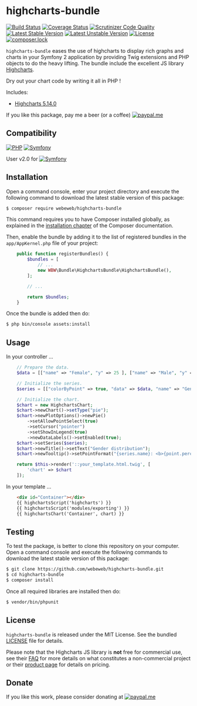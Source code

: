 highcharts-bundle
=================

[![Build Status](https://img.shields.io/travis/webeweb/highcharts-bundle/master.svg?style=flat-square)](https://travis-ci.org/webeweb/highcharts-bundle)
[![Coverage Status](https://img.shields.io/coveralls/webeweb/highcharts-bundle/master.svg?style=flat-square)](https://coveralls.io/github/webeweb/highcharts-bundle?branch=master)
[![Scrutinizer Code Quality](https://img.shields.io/scrutinizer/quality/g/webeweb/highcharts-bundle/master.svg?style=flat-square)](https://scrutinizer-ci.com/g/webeweb/highcharts-bundle/?branch=master)
[![Latest Stable Version](https://img.shields.io/packagist/v/webeweb/highcharts-bundle.svg?style=flat-square)](https://packagist.org/packages/webeweb/highcharts-bundle)
[![Latest Unstable Version](https://img.shields.io/packagist/vpre/webeweb/highcharts-bundle.svg?style=flat-square)](https://packagist.org/packages/webeweb/highcharts-bundle)
[![License](https://img.shields.io/packagist/l/webeweb/highcharts-bundle.svg?style=flat-square)](https://packagist.org/packages/webeweb/highcharts-bundle)
[![composer.lock](https://img.shields.io/badge/.lock-uncommited-important.svg?style=flat-square)](https://packagist.org/packages/webeweb/highcharts-bundle)

`highcharts-bundle` eases the use of highcharts to display rich graphs and
charts in your Symfony 2 application by providing Twig extensions and PHP
objects to do the heavy lifting. The bundle include the excellent JS library
[Highcharts](https://www.highcharts.com).

Dry out your chart code by writing it all in PHP !

Includes:

- [Highcharts 5.14.0](https://www.highcharts.com/)

If you like this package, pay me a beer (or a coffee)
[![paypal.me](https://img.shields.io/badge/paypal.me-webeweb-0070ba.svg?style=flat-square&logo=paypal)](https://www.paypal.me/webeweb)

## Compatibility

[![PHP](https://img.shields.io/packagist/php-v/webeweb/highcharts-bundle.svg?style=flat-square)](http://php.net)
[![Symfony](https://img.shields.io/badge/symfony-%5E2.6%7C%5E3.0-brightness.svg?style=flat-square)](https://symfony.com)

User v2.0 for [![Symfony](https://img.shields.io/badge/symfony-%5E4.0-brightness.svg?style=flat-square)](https://symfony.com)

## Installation

Open a command console, enter your project directory and execute the following
command to download the latest stable version of this package:

```bash
$ composer require webeweb/highcharts-bundle
```

This command requires you to have Composer installed globally, as explained in
the [installation chapter](https://getcomposer.org/doc/00-intro.md) of the
Composer documentation.

Then, enable the bundle by adding it to the list of registered bundles
in the `app/AppKernel.php` file of your project:

```php
    public function registerBundles() {
        $bundles = [
            // ...
            new WBW\Bundle\HighchartsBundle\HighchartsBundle(),
        ];

        // ...

        return $bundles;
    }
```

Once the bundle is added then do:

```bash
$ php bin/console assets:install
```

## Usage

In your controller ...

```php
    // Prepare the data.
    $data = [["name" => "Female", "y" => 25 ], ["name" => "Male", "y" => 25], ["name" => "Unknown", "y" => 50]];

    // Initialize the series.
    $series = [["colorByPoint" => true, "data" => $data, "name" => "Gender distribution"]];

    // Initialize the chart.
    $chart = new HighchartsChart;
    $chart->newChart()->setType("pie");
    $chart->newPlotOptions()->newPie()
        ->setAllowPointSelect(true)
        ->setCursor("pointer")
        ->setShowInLegend(true)
        ->newDataLabels()->setEnabled(true);
    $chart->setSeries($series);
    $chart->newTitle()->setText("Gender distribution");
    $chart->newTooltip()->setPointFormat("{series.name}: <b>{point.percentage:.1f}%</b>");

    return $this->render('::your_template.html.twig', [
        'chart' => $chart
    ]);
```

In your template ...

```html
    <div id="Container"></div>
    {{ highchartsScript('highcharts') }}
    {{ highchartsScript('modules/exporting') }}
    {{ highchartsChart('Container', chart) }}
```

## Testing

To test the package, is better to clone this repository on your computer.
Open a command console and execute the following commands to download the latest
stable version of this package:

```bash
$ git clone https://github.com/webeweb/highcharts-bundle.git
$ cd highcharts-bundle
$ composer install
```

Once all required libraries are installed then do:

```bash
$ vendor/bin/phpunit
```

## License

`highcharts-bundle` is released under the MIT License. See the bundled [LICENSE](LICENSE)
file for details.

Please note that the Highcharts JS library is **not** free for commercial use,
see their [FAQ](http://shop.highsoft.com/faq) for more details on what constitutes
a non-commercial project or their [product page](http://shop.highsoft.com/highcharts.html)
for details on pricing.

## Donate

If you like this work, please consider donating at
[![paypal.me](https://img.shields.io/badge/paypal.me-webeweb-0070ba.svg?style=flat-square&logo=paypal)](https://www.paypal.me/webeweb)
